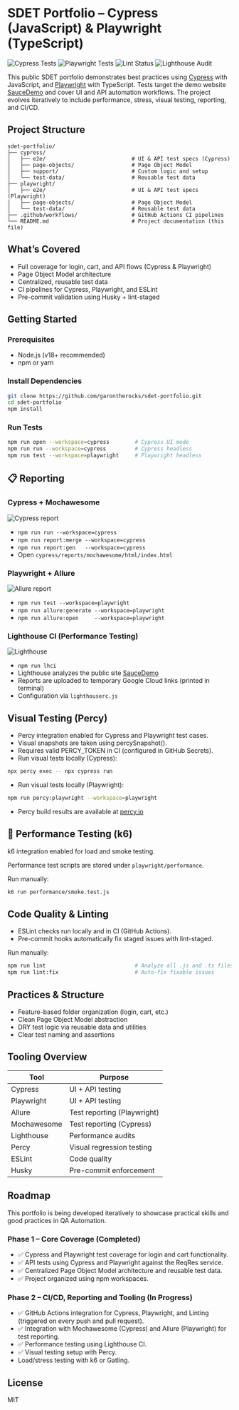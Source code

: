 # SDET Portfolio – Cypress (JavaScript) & Playwright (TypeScript)

![Cypress Tests](https://github.com/garontherocks/sdet-portfolio/actions/workflows/cypress-tests.yml/badge.svg)
![Playwright Tests](https://github.com/garontherocks/sdet-portfolio/actions/workflows/playwright-tests.yml/badge.svg)
![Lint Status](https://github.com/garontherocks/sdet-portfolio/actions/workflows/lint.yml/badge.svg)
![Lighthouse Audit](https://github.com/garontherocks/sdet-portfolio/actions/workflows/lighthouse.yml/badge.svg)

This public SDET portfolio demonstrates best practices using [Cypress](https://www.cypress.io/) with JavaScript, and [Playwright](https://playwright.dev/) with TypeScript. Tests target the demo website [SauceDemo](https://www.saucedemo.com/) and cover UI and API automation workflows. The project evolves iteratively to include performance, stress, visual testing, reporting, and CI/CD.

## Project Structure

```
sdet-portfolio/
├── cypress/
│   ├── e2e/                           # UI & API test specs (Cypress)
│   ├── page-objects/                  # Page Object Model
│   ├── support/                       # Custom logic and setup
│   └── test-data/                     # Reusable test data
├── playwright/
│   ├── e2e/                           # UI & API test specs (Playwright)
│   ├── page-objects/                  # Page Object Model
│   └── test-data/                     # Reusable test data
├── .github/workflows/                 # GitHub Actions CI pipelines
└── README.md                          # Project documentation (this file)
```

## What’s Covered

- Full coverage for login, cart, and API flows (Cypress & Playwright)
- Page Object Model architecture
- Centralized, reusable test data
- CI pipelines for Cypress, Playwright, and ESLint
- Pre-commit validation using Husky + lint-staged

## Getting Started

### Prerequisites

- Node.js (v18+ recommended)
- npm or yarn

### Install Dependencies

```bash
git clone https://github.com/garontherocks/sdet-portfolio.git
cd sdet-portfolio
npm install
```

### Run Tests

```bash
npm run open --workspace=cypress        # Cypress UI mode
npm run run --workspace=cypress         # Cypress headless
npm run test --workspace=playwright     # Playwright headless
```

## 📋 Reporting

### Cypress + Mochawesome
![Cypress report](https://img.shields.io/badge/report-mochawesome-blue)

- `npm run run --workspace=cypress`  
- `npm run report:merge --workspace=cypress`  
- `npm run report:gen   --workspace=cypress`  
- Open `cypress/reports/mochawesome/html/index.html`

### Playwright + Allure
![Allure report](https://img.shields.io/badge/report-allure-red)

- `npm run test --workspace=playwright`  
- `npm run allure:generate --workspace=playwright`  
- `npm run allure:open     --workspace=playwright`  

### Lighthouse CI (Performance Testing)
![Lighthouse](https://img.shields.io/badge/report-lighthouse-yellow)

- `npm run lhci`  
- Lighthouse analyzes the public site [SauceDemo](https://www.saucedemo.com)  
- Reports are uploaded to temporary Google Cloud links (printed in terminal)  
- Configuration via `lighthouserc.js`

## Visual Testing (Percy)

- Percy integration enabled for Cypress and Playwright test cases.
- Visual snapshots are taken using percySnapshot().
- Requires valid PERCY_TOKEN in CI (configured in GitHub Secrets).
- Run visual tests locally (Cypress):

```bash
npx percy exec -- npx cypress run
```

- Run visual tests locally (Playwright):

```bash
npm run percy:playwright --workspace=playwright
```

- Percy build results are available at [percy.io](https://percy.io)

## 🚀 Performance Testing (k6)

k6 integration enabled for load and smoke testing.

Performance test scripts are stored under `playwright/performance`.

Run manually:

```bash
k6 run performance/smoke.test.js
```

## Code Quality & Linting

- ESLint checks run locally and in CI (GitHub Actions).
- Pre-commit hooks automatically fix staged issues with lint-staged.

Run manually:

```bash
npm run lint                            # Analyze all .js and .ts files
npm run lint:fix                        # Auto-fix fixable issues
```

## Practices & Structure

- Feature-based folder organization (login, cart, etc.)
- Clean Page Object Model abstraction
- DRY test logic via reusable data and utilities
- Clear test naming and assertions

## Tooling Overview

| Tool        | Purpose                     |
|-------------|-----------------------------|
| Cypress     | UI + API testing            |
| Playwright  | UI + API testing            |
| Allure      | Test reporting (Playwright) |
| Mochawesome | Test reporting (Cypress)    |
| Lighthouse  | Performance audits          |
| Percy       | Visual regression testing   |
| ESLint      | Code quality                |
| Husky       | Pre-commit enforcement      |

## Roadmap

This portfolio is being developed iteratively to showcase practical skills and good practices in QA Automation.

### Phase 1 – Core Coverage (Completed)

- ✅ Cypress and Playwright test coverage for login and cart functionality.
- ✅ API tests using Cypress and Playwright against the ReqRes service.
- ✅ Centralized Page Object Model architecture and reusable test data.
- ✅ Project organized using npm workspaces.

### Phase 2 – CI/CD, Reporting and Tooling (In Progress)

- ✅ GitHub Actions integration for Cypress, Playwright, and Linting (triggered on every push and pull request).
- ✅ Integration with Mochawesome (Cypress) and Allure (Playwright) for test reporting.
- ✅ Performance testing using Lighthouse CI.
- ✅ Visual testing setup with Percy.
- Load/stress testing with k6 or Gatling.

## License

MIT
